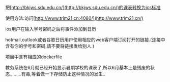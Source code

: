 把[http://bkjws.sdu.edu.cn/](http://bkjws.sdu.edu.cn/)的课表转换为ics标准

使用方法:访问[http://www.trim21.cn:4080/](http://www.trim21.cn/)

ios用户在输入学号密码之后将事件添加到日历
 
hotmail,outlook或者谷歌日历用户使用相应的web客户端订阅打开的链接.(连接中含有你的学号和密码,请不要将链接发给别人.)

项目中含有相应的dockerfile

教务系统在6月就已经开始显示暑期学校的课表了,所以6月基本上是残废的状态.........有毒,等着做一下存储防止这种情况的发生..
